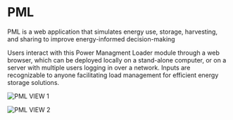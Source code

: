# PML
PML is a web application that simulates energy use, storage, harvesting, and sharing to improve energy-informed decision-making

Users interact with this Power Managment Loader module through a web browser, which can be deployed locally on a stand-alone computer, or on a server with multiple users logging in over a network. Inputs are recognizable to anyone facilitating load management for efficient energy storage solutions.

![PML VIEW 1](https://drive.google.com/uc?export=view&id=1LOINOFrvjWpJLeUCKZ34QfSNTW9e9c_d)

![PML VIEW 2](https://drive.google.com/uc?export=view&id=1R4gHgAOi1c6lwES09nNa7PvddxZLp403)




